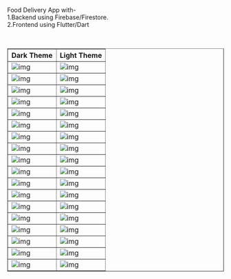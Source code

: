 <p>Food Delivery App with-
  <br>
  1.Backend using Firebase/Firestore.
  <br>
  2.Frontend using Flutter/Dart
</p>
<br>

<table border="solid 4 px">

  <th>Dark Theme</th>
  <th>Light Theme</th>

  <tr>
    <td>
      <img src="https://github.com/suraj-khot-19/img/blob/main/ff18_dark.jpg" alt="img">
    </td>
    <td>
      <img src="https://github.com/suraj-khot-19/img/blob/main/ff18_light.jpg" alt="img">
    </td>
  </tr>

  <tr>
    <td>
      <img src="https://github.com/suraj-khot-19/img/blob/main/ff19_dark.jpg" alt="img">
    </td>
    <td>
      <img src="https://github.com/suraj-khot-19/img/blob/main/ff19_light.jpg" alt="img">
    </td>
  </tr>

  <tr>
    <td>
      <img src="https://github.com/suraj-khot-19/img/blob/main/ff20_dark.jpg" alt="img">
    </td>
    <td>
      <img src="https://github.com/suraj-khot-19/img/blob/main/ff20_light.jpg" alt="img">
    </td>
  </tr>

<tr>
    <td>
      <img src="https://github.com/suraj-khot-19/img/blob/main/ff1_dark.jpg" alt="img">
    </td>
    <td>
      <img src="https://github.com/suraj-khot-19/img/blob/main/ff1_light.jpg" alt="img">
    </td>
  </tr>

<tr>
    <td>
      <img src="https://github.com/suraj-khot-19/img/blob/main/ff2_dark.jpg" alt="img">
    </td>
    <td>
      <img src="https://github.com/suraj-khot-19/img/blob/main/ff2_light.jpg" alt="img">
    </td>
  </tr>

<tr>
    <td>
      <img src="https://github.com/suraj-khot-19/img/blob/main/ff3_dark.jpg" alt="img">
    </td>
    <td>
      <img src="https://github.com/suraj-khot-19/img/blob/main/ff3_light.jpg" alt="img">
    </td>
  </tr>

<tr>
    <td>
      <img src="https://github.com/suraj-khot-19/img/blob/main/ff4_dark.jpg" alt="img">
    </td>
    <td>
      <img src="https://github.com/suraj-khot-19/img/blob/main/ff4_light.jpg" alt="img">
    </td>
  </tr>

<tr>
    <td>
      <img src="https://github.com/suraj-khot-19/img/blob/main/ff5_dark.jpg" alt="img">
    </td>
    <td>
      <img src="https://github.com/suraj-khot-19/img/blob/main/ff5_light.jpg" alt="img">
    </td>
  </tr>

<tr>
    <td>
      <img src="https://github.com/suraj-khot-19/img/blob/main/ff6_dark.jpg" alt="img">
    </td>
    <td>
      <img src="https://github.com/suraj-khot-19/img/blob/main/ff6_light.jpg" alt="img">
    </td>
  </tr>

<tr>
    <td>
      <img src="https://github.com/suraj-khot-19/img/blob/main/ff7_dark.jpg" alt="img">
    </td>
    <td>
      <img src="https://github.com/suraj-khot-19/img/blob/main/ff7_light.jpg" alt="img">
    </td>
  </tr>

<tr>
    <td>
      <img src="https://github.com/suraj-khot-19/img/blob/main/ff8_dark.jpg" alt="img">
    </td>
    <td>
      <img src="https://github.com/suraj-khot-19/img/blob/main/ff8_light.jpg" alt="img">
    </td>
  </tr>

<tr>
    <td>
      <img src="https://github.com/suraj-khot-19/img/blob/main/ff9_dark.jpg" alt="img">
    </td>
    <td>
      <img src="https://github.com/suraj-khot-19/img/blob/main/ff9_light.jpg" alt="img">
    </td>
  </tr>

<tr>
    <td>
      <img src="https://github.com/suraj-khot-19/img/blob/main/ff10_dark.jpg" alt="img">
    </td>
    <td>
      <img src="https://github.com/suraj-khot-19/img/blob/main/ff10_light.jpg" alt="img">
    </td>
  </tr>

<tr>
    <td>
      <img src="https://github.com/suraj-khot-19/img/blob/main/ff11_dark.jpg" alt="img">
    </td>
    <td>
      <img src="https://github.com/suraj-khot-19/img/blob/main/ff11_light.jpg" alt="img">
    </td>
  </tr>

<tr>
    <td>
      <img src="https://github.com/suraj-khot-19/img/blob/main/ff12_dark.jpg" alt="img">
    </td>
    <td>
      <img src="https://github.com/suraj-khot-19/img/blob/main/ff12_light.jpg" alt="img">
    </td>
  </tr>

<tr>
    <td>
      <img src="https://github.com/suraj-khot-19/img/blob/main/ff13_dark.jpg" alt="img">
    </td>
    <td>
      <img src="https://github.com/suraj-khot-19/img/blob/main/ff13_light.jpg" alt="img">
    </td>
  </tr>

<tr>
    <td>
      <img src="https://github.com/suraj-khot-19/img/blob/main/ff14_dark.jpg" alt="img">
    </td>
    <td>
      <img src="https://github.com/suraj-khot-19/img/blob/main/ff14_light.jpg" alt="img">
    </td>
  </tr>

<tr>
    <td>
      <img src="https://github.com/suraj-khot-19/img/blob/main/ff15_dark.jpg" alt="img">
    </td>
    <td>
      <img src="https://github.com/suraj-khot-19/img/blob/main/ff15_light.jpg" alt="img">
    </td>
  </tr>

</table>

